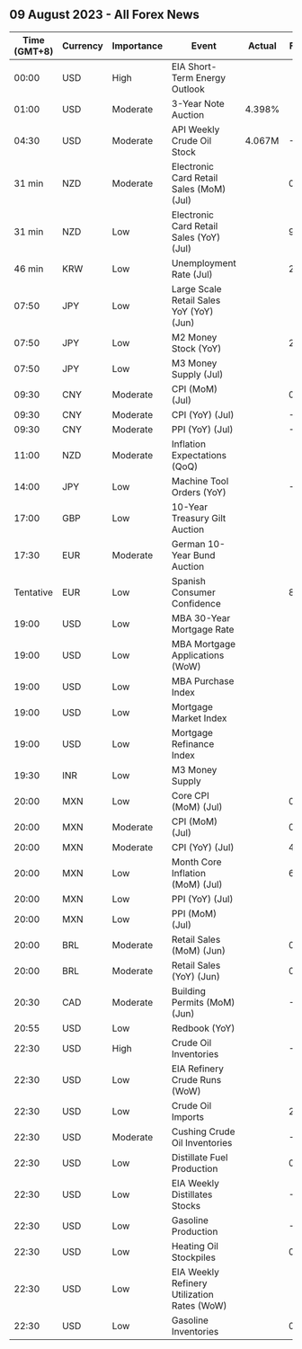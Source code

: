 ## 09 August 2023 - All Forex News

| Time (GMT+8) | Currency | Importance | Event | Actual | Forecast | Previous |
|------|----------|------------|-------|--------|----------|----------|
| 00:00 | USD | High | EIA Short-Term Energy Outlook |  |  |  |
| 01:00 | USD | Moderate | 3-Year Note Auction | 4.398% |  | 4.534% |
| 04:30 | USD | Moderate | API Weekly Crude Oil Stock | 4.067M | -0.233M | -15.400M |
| 31 min | NZD | Moderate | Electronic Card Retail Sales (MoM) (Jul) |  | 0.0% | 1.0% |
| 31 min | NZD | Low | Electronic Card Retail Sales (YoY) (Jul) |  | 9.8% | 4.2% |
| 46 min | KRW | Low | Unemployment Rate (Jul) |  | 2.5% | 2.6% |
| 07:50 | JPY | Low | Large Scale Retail Sales YoY (YoY) (Jun) |  |  | 4.0% |
| 07:50 | JPY | Low | M2 Money Stock (YoY) |  | 2.5% | 2.6% |
| 07:50 | JPY | Low | M3 Money Supply (Jul) |  |  | 2,111.0% |
| 09:30 | CNY | Moderate | CPI (MoM) (Jul) |  | 0.1% | -0.2% |
| 09:30 | CNY | Moderate | CPI (YoY) (Jul) |  | -0.4% | 0.0% |
| 09:30 | CNY | Moderate | PPI (YoY) (Jul) |  | -4.1% | -5.4% |
| 11:00 | NZD | Moderate | Inflation Expectations (QoQ) |  |  | 2.8% |
| 14:00 | JPY | Low | Machine Tool Orders (YoY) |  | -21.7% | -22.2% |
| 17:00 | GBP | Low | 10-Year Treasury Gilt Auction |  |  | 4.595% |
| 17:30 | EUR | Moderate | German 10-Year Bund Auction |  |  | 2.640% |
| Tentative | EUR | Low | Spanish Consumer Confidence |  | 85.7 | 92.4 |
| 19:00 | USD | Low | MBA 30-Year Mortgage Rate |  |  | 6.93% |
| 19:00 | USD | Low | MBA Mortgage Applications (WoW) |  |  | -3.0% |
| 19:00 | USD | Low | MBA Purchase Index |  |  | 154.1 |
| 19:00 | USD | Low | Mortgage Market Index |  |  | 200.7 |
| 19:00 | USD | Low | Mortgage Refinance Index |  |  | 433.6 |
| 19:30 | INR | Low | M3 Money Supply |  |  | 10.7% |
| 20:00 | MXN | Low | Core CPI (MoM) (Jul) |  | 0.42% | 0.30% |
| 20:00 | MXN | Moderate | CPI (MoM) (Jul) |  | 0.49% | 0.10% |
| 20:00 | MXN | Moderate | CPI (YoY) (Jul) |  | 4.79% | 5.06% |
| 20:00 | MXN | Low | Month Core Inflation (MoM) (Jul) |  | 6.68% | 6.89% |
| 20:00 | MXN | Low | PPI (YoY) (Jul) |  |  | -0.90% |
| 20:00 | MXN | Low | PPI (MoM) (Jul) |  |  | -0.30% |
| 20:00 | BRL | Moderate | Retail Sales (MoM) (Jun) |  | 0.4% | -1.0% |
| 20:00 | BRL | Moderate | Retail Sales (YoY) (Jun) |  | 0.4% | -1.0% |
| 20:30 | CAD | Moderate | Building Permits (MoM) (Jun) |  | -3.5% | 10.5% |
| 20:55 | USD | Low | Redbook (YoY) |  |  | 0.1% |
| 22:30 | USD | High | Crude Oil Inventories |  | -0.233M | -17.049M |
| 22:30 | USD | Low | EIA Refinery Crude Runs (WoW) |  |  | 0.039M |
| 22:30 | USD | Low | Crude Oil Imports |  | 2.173M | -0.391M |
| 22:30 | USD | Moderate | Cushing Crude Oil Inventories |  | -1.783M | -1.259M |
| 22:30 | USD | Low | Distillate Fuel Production |  | 0.000M | 0.080M |
| 22:30 | USD | Low | EIA Weekly Distillates Stocks |  | -0.167M | -0.796M |
| 22:30 | USD | Low | Gasoline Production |  | -0.056M | 0.341M |
| 22:30 | USD | Low | Heating Oil Stockpiles |  | 0.361M | 0.230M |
| 22:30 | USD | Low | EIA Weekly Refinery Utilization Rates (WoW) |  |  | -0.7% |
| 22:30 | USD | Low | Gasoline Inventories |  | 0.217M | 1.480M |

